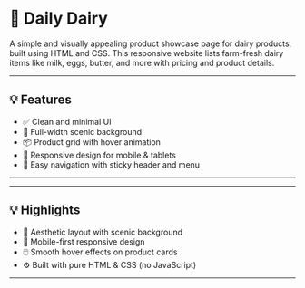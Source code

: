 # 🥛 Daily Dairy

A simple and visually appealing product showcase page for dairy products, built using HTML and CSS. This responsive website lists farm-fresh dairy items like milk, eggs, butter, and more with pricing and product details.

---

## 💡 Features

- ✅ Clean and minimal UI
- 🌄 Full-width scenic background
- 📦 Product grid with hover animation
- 📱 Responsive design for mobile & tablets
- 🧭 Easy navigation with sticky header and menu

---

---

## 💡 Highlights

- 🎨 Aesthetic layout with scenic background
- 📱 Mobile-first responsive design
- 🖱️ Smooth hover effects on product cards
- ⚙️ Built with pure HTML & CSS (no JavaScript)

---
